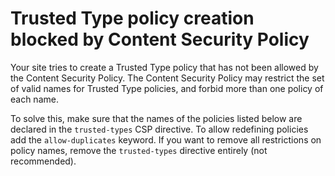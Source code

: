 # Trusted Type policy creation blocked by Content Security Policy

Your site tries to create a Trusted Type policy that has not been allowed by the Content Security Policy. The Content Security Policy may restrict the set of valid names for Trusted Type policies, and forbid more than one policy of each name.

To solve this, make sure that the names of the policies listed below are declared in the `trusted-types` CSP directive. To allow redefining policies add the `allow-duplicates` keyword. If you want to remove all restrictions on policy names, remove the `trusted-types` directive entirely (not recommended).
